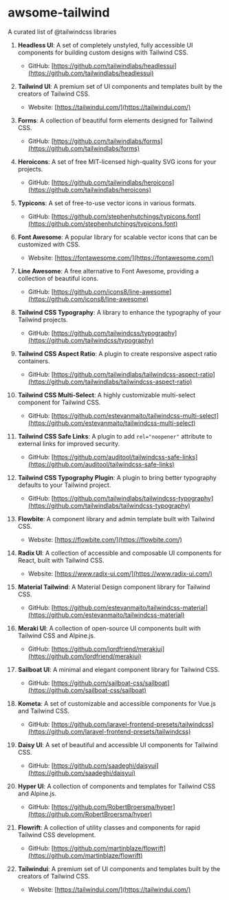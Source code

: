 # awsome-tailwind
A curated list of  @tailwindcss  libraries


1. **Headless UI**: A set of completely unstyled, fully accessible UI components for building custom designs with Tailwind CSS.
   - GitHub: [https://github.com/tailwindlabs/headlessui](https://github.com/tailwindlabs/headlessui)

2. **Tailwind UI**: A premium set of UI components and templates built by the creators of Tailwind CSS.
   - Website: [https://tailwindui.com/](https://tailwindui.com/)

3. **Forms**: A collection of beautiful form elements designed for Tailwind CSS.
   - GitHub: [https://github.com/tailwindlabs/forms](https://github.com/tailwindlabs/forms)

4. **Heroicons**: A set of free MIT-licensed high-quality SVG icons for your projects.
   - GitHub: [https://github.com/tailwindlabs/heroicons](https://github.com/tailwindlabs/heroicons)

5. **Typicons**: A set of free-to-use vector icons in various formats.
   - GitHub: [https://github.com/stephenhutchings/typicons.font](https://github.com/stephenhutchings/typicons.font)

6. **Font Awesome**: A popular library for scalable vector icons that can be customized with CSS.
   - Website: [https://fontawesome.com/](https://fontawesome.com/)

7. **Line Awesome**: A free alternative to Font Awesome, providing a collection of beautiful icons.
   - GitHub: [https://github.com/icons8/line-awesome](https://github.com/icons8/line-awesome)

8. **Tailwind CSS Typography**: A library to enhance the typography of your Tailwind projects.
   - GitHub: [https://github.com/tailwindcss/typography](https://github.com/tailwindcss/typography)

9. **Tailwind CSS Aspect Ratio**: A plugin to create responsive aspect ratio containers.
   - GitHub: [https://github.com/tailwindlabs/tailwindcss-aspect-ratio](https://github.com/tailwindlabs/tailwindcss-aspect-ratio)

10. **Tailwind CSS Multi-Select**: A highly customizable multi-select component for Tailwind CSS.
    - GitHub: [https://github.com/estevanmaito/tailwindcss-multi-select](https://github.com/estevanmaito/tailwindcss-multi-select)

11. **Tailwind CSS Safe Links**: A plugin to add `rel="noopener"` attribute to external links for improved security.
    - GitHub: [https://github.com/auditool/tailwindcss-safe-links](https://github.com/auditool/tailwindcss-safe-links)

12. **Tailwind CSS Typography Plugin**: A plugin to bring better typography defaults to your Tailwind project.
    - GitHub: [https://github.com/tailwindlabs/tailwindcss-typography](https://github.com/tailwindlabs/tailwindcss-typography)

13. **Flowbite**: A component library and admin template built with Tailwind CSS.
    - Website: [https://flowbite.com/](https://flowbite.com/)

14. **Radix UI**: A collection of accessible and composable UI components for React, built with Tailwind CSS.
    - Website: [https://www.radix-ui.com/](https://www.radix-ui.com/)

15. **Material Tailwind**: A Material Design component library for Tailwind CSS.
    - GitHub: [https://github.com/estevanmaito/tailwindcss-material](https://github.com/estevanmaito/tailwindcss-material)

16. **Meraki UI**: A collection of open-source UI components built with Tailwind CSS and Alpine.js.
    - GitHub: [https://github.com/lordfriend/merakiui](https://github.com/lordfriend/merakiui)

17. **Sailboat UI**: A minimal and elegant component library for Tailwind CSS.
    - GitHub: [https://github.com/sailboat-css/sailboat](https://github.com/sailboat-css/sailboat)

18. **Kometa**: A set of customizable and accessible components for Vue.js and Tailwind CSS.
    - GitHub: [https://github.com/laravel-frontend-presets/tailwindcss](https://github.com/laravel-frontend-presets/tailwindcss)

19. **Daisy UI**: A set of beautiful and accessible UI components for Tailwind CSS.
    - GitHub: [https://github.com/saadeghi/daisyui](https://github.com/saadeghi/daisyui)

20. **Hyper UI**: A collection of components and templates for Tailwind CSS and Alpine.js.
    - GitHub: [https://github.com/RobertBroersma/hyper](https://github.com/RobertBroersma/hyper)

21. **Flowrift**: A collection of utility classes and components for rapid Tailwind CSS development.
    - GitHub: [https://github.com/martinblaze/flowrift](https://github.com/martinblaze/flowrift)

22. **Tailwindui**: A premium set of UI components and templates built by the creators of Tailwind CSS.
    - Website: [https://tailwindui.com/](https://tailwindui.com/)
